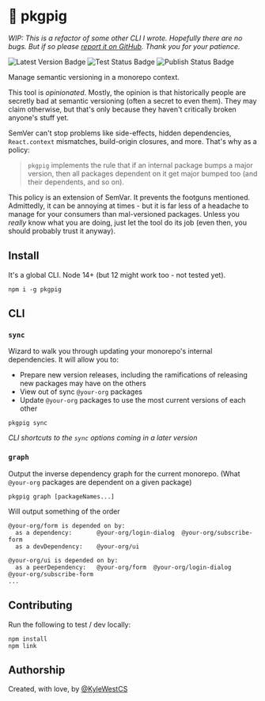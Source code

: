 # 🐷 pkgpig

_WIP: This is a refactor of some other CLI I wrote. Hopefully there are no bugs. But if so please [report it on GitHub](https://github.com/kyle-west/pkgpig/issues). Thank you for your patience._

![Latest Version Badge](https://img.shields.io/npm/v/pkgpig) ![Test Status Badge](https://github.com/kyle-west/pkgpig/workflows/Install%20and%20Test%20Flow/badge.svg) ![Publish Status Badge](https://github.com/kyle-west/pkgpig/workflows/NPM%20Publish/badge.svg)

Manage semantic versioning in a monorepo context. 

This tool is _opinionated_. Mostly, the opinion is that historically people are secretly bad at semantic versioning (often a secret to even them). They may claim otherwise, but that's only because they haven't critically broken anyone's stuff yet.

SemVer can't stop problems like side-effects, hidden dependencies, `React.context` mismatches, build-origin closures, and more. That's why as a policy:
> `pkgpig` implements the rule that if an internal package bumps a major version, then all packages dependent on it get major bumped too (and their dependents, and so on).

This policy is an extension of SemVar. It prevents the footguns mentioned. Admittedly, it can be annoying at times - but it is far less of a headache to manage for your consumers than mal-versioned packages. Unless you _really_ know what you are doing, just let the tool do its job (even then, you should probably trust it anyway).

## Install

It's a global CLI. Node 14+ (but 12 might work too - not tested yet).

```
npm i -g pkgpig
```

## CLI

### `sync`

Wizard to walk you through updating your monorepo's internal dependencies. It will allow you to:

- Prepare new version releases, including the ramifications of releasing new packages may have on the others
- View out of sync `@your-org` packages
- Update `@your-org` packages to use the most current versions of each other

```
pkgpig sync
```

_CLI shortcuts to the `sync` options coming in a later version_

### `graph`

Output the inverse dependency graph for the current monorepo. (What `@your-org` packages are dependent on a given package)

```
pkgpig graph [packageNames...]
```

Will output something of the order
```
@your-org/form is depended on by: 
  as a dependency:       @your-org/login-dialog  @your-org/subscribe-form
  as a devDependency:    @your-org/ui

@your-org/ui is depended on by: 
  as a peerDependency:   @your-org/form  @your-org/login-dialog  @your-org/subscribe-form
...
```

## Contributing

Run the following to test / dev locally:
```
npm install
npm link
```

## Authorship

Created, with love, by [@KyleWestCS](https://twitter.com/KyleWestCS)
